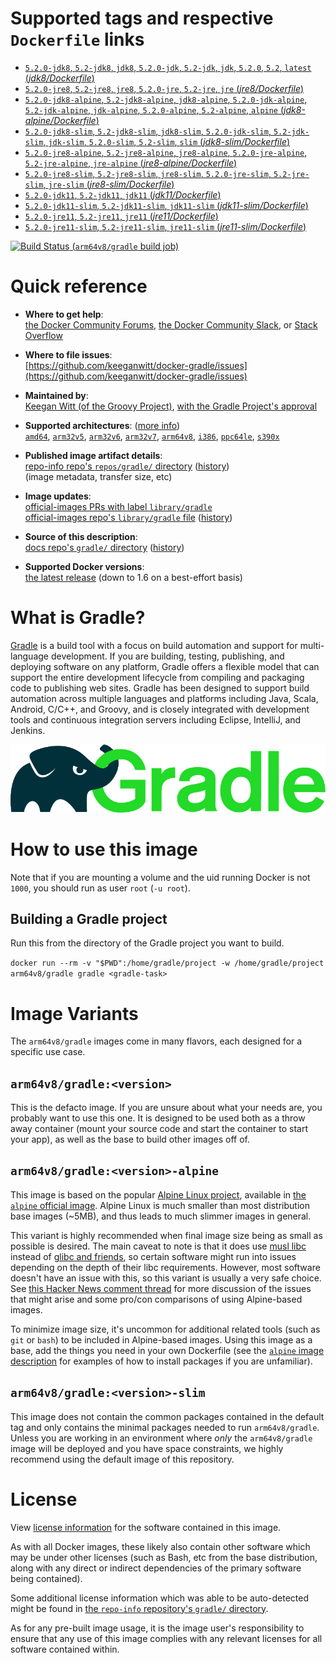 <!--

********************************************************************************

WARNING:

    DO NOT EDIT "gradle/README.md"

    IT IS AUTO-GENERATED

    (from the other files in "gradle/" combined with a set of templates)

********************************************************************************

-->

# Supported tags and respective `Dockerfile` links

-	[`5.2.0-jdk8`, `5.2-jdk8`, `jdk8`, `5.2.0-jdk`, `5.2-jdk`, `jdk`, `5.2.0`, `5.2`, `latest` (*jdk8/Dockerfile*)](https://github.com/keeganwitt/docker-gradle/blob/9a96b182fea818a493c9e2b8df46cb59af1cefd1/jdk8/Dockerfile)
-	[`5.2.0-jre8`, `5.2-jre8`, `jre8`, `5.2.0-jre`, `5.2-jre`, `jre` (*jre8/Dockerfile*)](https://github.com/keeganwitt/docker-gradle/blob/9a96b182fea818a493c9e2b8df46cb59af1cefd1/jre8/Dockerfile)
-	[`5.2.0-jdk8-alpine`, `5.2-jdk8-alpine`, `jdk8-alpine`, `5.2.0-jdk-alpine`, `5.2-jdk-alpine`, `jdk-alpine`, `5.2.0-alpine`, `5.2-alpine`, `alpine` (*jdk8-alpine/Dockerfile*)](https://github.com/keeganwitt/docker-gradle/blob/9a96b182fea818a493c9e2b8df46cb59af1cefd1/jdk8-alpine/Dockerfile)
-	[`5.2.0-jdk8-slim`, `5.2-jdk8-slim`, `jdk8-slim`, `5.2.0-jdk-slim`, `5.2-jdk-slim`, `jdk-slim`, `5.2.0-slim`, `5.2-slim`, `slim` (*jdk8-slim/Dockerfile*)](https://github.com/keeganwitt/docker-gradle/blob/9a96b182fea818a493c9e2b8df46cb59af1cefd1/jdk8-slim/Dockerfile)
-	[`5.2.0-jre8-alpine`, `5.2-jre8-alpine`, `jre8-alpine`, `5.2.0-jre-alpine`, `5.2-jre-alpine`, `jre-alpine` (*jre8-alpine/Dockerfile*)](https://github.com/keeganwitt/docker-gradle/blob/9a96b182fea818a493c9e2b8df46cb59af1cefd1/jre8-alpine/Dockerfile)
-	[`5.2.0-jre8-slim`, `5.2-jre8-slim`, `jre8-slim`, `5.2.0-jre-slim`, `5.2-jre-slim`, `jre-slim` (*jre8-slim/Dockerfile*)](https://github.com/keeganwitt/docker-gradle/blob/9a96b182fea818a493c9e2b8df46cb59af1cefd1/jre8-slim/Dockerfile)
-	[`5.2.0-jdk11`, `5.2-jdk11`, `jdk11` (*jdk11/Dockerfile*)](https://github.com/keeganwitt/docker-gradle/blob/9a96b182fea818a493c9e2b8df46cb59af1cefd1/jdk11/Dockerfile)
-	[`5.2.0-jdk11-slim`, `5.2-jdk11-slim`, `jdk11-slim` (*jdk11-slim/Dockerfile*)](https://github.com/keeganwitt/docker-gradle/blob/9a96b182fea818a493c9e2b8df46cb59af1cefd1/jdk11-slim/Dockerfile)
-	[`5.2.0-jre11`, `5.2-jre11`, `jre11` (*jre11/Dockerfile*)](https://github.com/keeganwitt/docker-gradle/blob/9a96b182fea818a493c9e2b8df46cb59af1cefd1/jre11/Dockerfile)
-	[`5.2.0-jre11-slim`, `5.2-jre11-slim`, `jre11-slim` (*jre11-slim/Dockerfile*)](https://github.com/keeganwitt/docker-gradle/blob/9a96b182fea818a493c9e2b8df46cb59af1cefd1/jre11-slim/Dockerfile)

[![Build Status](https://doi-janky.infosiftr.net/job/multiarch/job/arm64v8/job/gradle/badge/icon) (`arm64v8/gradle` build job)](https://doi-janky.infosiftr.net/job/multiarch/job/arm64v8/job/gradle/)

# Quick reference

-	**Where to get help**:  
	[the Docker Community Forums](https://forums.docker.com/), [the Docker Community Slack](https://blog.docker.com/2016/11/introducing-docker-community-directory-docker-community-slack/), or [Stack Overflow](https://stackoverflow.com/search?tab=newest&q=docker)

-	**Where to file issues**:  
	[https://github.com/keeganwitt/docker-gradle/issues](https://github.com/keeganwitt/docker-gradle/issues)

-	**Maintained by**:  
	[Keegan Witt (of the Groovy Project)](https://github.com/keeganwitt/docker-gradle), [with the Gradle Project's approval](https://discuss.gradle.org/t/official-docker-images/21159/8)

-	**Supported architectures**: ([more info](https://github.com/docker-library/official-images#architectures-other-than-amd64))  
	[`amd64`](https://hub.docker.com/r/amd64/gradle/), [`arm32v5`](https://hub.docker.com/r/arm32v5/gradle/), [`arm32v6`](https://hub.docker.com/r/arm32v6/gradle/), [`arm32v7`](https://hub.docker.com/r/arm32v7/gradle/), [`arm64v8`](https://hub.docker.com/r/arm64v8/gradle/), [`i386`](https://hub.docker.com/r/i386/gradle/), [`ppc64le`](https://hub.docker.com/r/ppc64le/gradle/), [`s390x`](https://hub.docker.com/r/s390x/gradle/)

-	**Published image artifact details**:  
	[repo-info repo's `repos/gradle/` directory](https://github.com/docker-library/repo-info/blob/master/repos/gradle) ([history](https://github.com/docker-library/repo-info/commits/master/repos/gradle))  
	(image metadata, transfer size, etc)

-	**Image updates**:  
	[official-images PRs with label `library/gradle`](https://github.com/docker-library/official-images/pulls?q=label%3Alibrary%2Fgradle)  
	[official-images repo's `library/gradle` file](https://github.com/docker-library/official-images/blob/master/library/gradle) ([history](https://github.com/docker-library/official-images/commits/master/library/gradle))

-	**Source of this description**:  
	[docs repo's `gradle/` directory](https://github.com/docker-library/docs/tree/master/gradle) ([history](https://github.com/docker-library/docs/commits/master/gradle))

-	**Supported Docker versions**:  
	[the latest release](https://github.com/docker/docker-ce/releases/latest) (down to 1.6 on a best-effort basis)

# What is Gradle?

[Gradle](https://gradle.org/) is a build tool with a focus on build automation and support for multi-language development. If you are building, testing, publishing, and deploying software on any platform, Gradle offers a flexible model that can support the entire development lifecycle from compiling and packaging code to publishing web sites. Gradle has been designed to support build automation across multiple languages and platforms including Java, Scala, Android, C/C++, and Groovy, and is closely integrated with development tools and continuous integration servers including Eclipse, IntelliJ, and Jenkins.

![logo](https://raw.githubusercontent.com/docker-library/docs/c3d3ca6beed000f9ba6eabc98f3399158f520256/gradle/logo.png)

# How to use this image

Note that if you are mounting a volume and the uid running Docker is not `1000`, you should run as user `root` (`-u root`).

## Building a Gradle project

Run this from the directory of the Gradle project you want to build.

`docker run --rm -v "$PWD":/home/gradle/project -w /home/gradle/project arm64v8/gradle gradle <gradle-task>`

# Image Variants

The `arm64v8/gradle` images come in many flavors, each designed for a specific use case.

## `arm64v8/gradle:<version>`

This is the defacto image. If you are unsure about what your needs are, you probably want to use this one. It is designed to be used both as a throw away container (mount your source code and start the container to start your app), as well as the base to build other images off of.

## `arm64v8/gradle:<version>-alpine`

This image is based on the popular [Alpine Linux project](http://alpinelinux.org), available in [the `alpine` official image](https://hub.docker.com/_/alpine). Alpine Linux is much smaller than most distribution base images (~5MB), and thus leads to much slimmer images in general.

This variant is highly recommended when final image size being as small as possible is desired. The main caveat to note is that it does use [musl libc](http://www.musl-libc.org) instead of [glibc and friends](http://www.etalabs.net/compare_libcs.html), so certain software might run into issues depending on the depth of their libc requirements. However, most software doesn't have an issue with this, so this variant is usually a very safe choice. See [this Hacker News comment thread](https://news.ycombinator.com/item?id=10782897) for more discussion of the issues that might arise and some pro/con comparisons of using Alpine-based images.

To minimize image size, it's uncommon for additional related tools (such as `git` or `bash`) to be included in Alpine-based images. Using this image as a base, add the things you need in your own Dockerfile (see the [`alpine` image description](https://hub.docker.com/_/alpine/) for examples of how to install packages if you are unfamiliar).

## `arm64v8/gradle:<version>-slim`

This image does not contain the common packages contained in the default tag and only contains the minimal packages needed to run `arm64v8/gradle`. Unless you are working in an environment where *only* the `arm64v8/gradle` image will be deployed and you have space constraints, we highly recommend using the default image of this repository.

# License

View [license information](https://gradle.org/license/) for the software contained in this image.

As with all Docker images, these likely also contain other software which may be under other licenses (such as Bash, etc from the base distribution, along with any direct or indirect dependencies of the primary software being contained).

Some additional license information which was able to be auto-detected might be found in [the `repo-info` repository's `gradle/` directory](https://github.com/docker-library/repo-info/tree/master/repos/gradle).

As for any pre-built image usage, it is the image user's responsibility to ensure that any use of this image complies with any relevant licenses for all software contained within.
